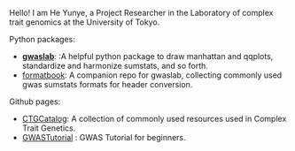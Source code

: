  
Hello! I am He Yunye, a Project Researcher in the Laboratory of complex trait genomics at the University of Tokyo.

Python packages:

- **[gwaslab](https://github.com/Cloufield/gwaslab)**:  :A helpful python package to draw manhattan and qqplots, standardize and harmonize sumstats, and so forth.  
- [formatbook](https://github.com/Cloufield/formatbook): A companion repo for gwaslab, collecting commonly used gwas sumstats formats for header conversion.

Github pages:

- [CTGCatalog](https://cloufield.github.io/CTGCatalog/): A collection of commonly used resources used in Complex Trait Genetics.
- [GWASTutorial](https://cloufield.github.io/GWASTutorial/) : GWAS Tutorial for beginners.

